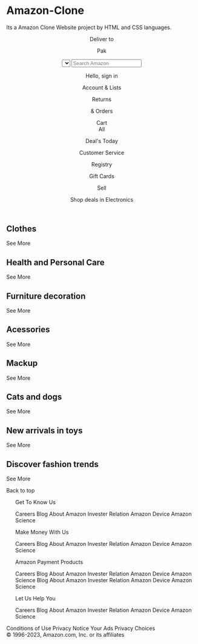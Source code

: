 # Amazon-Clone
Its a Amazon Clone Website project by HTML and CSS  languages.
<!DOCTYPE html>
<html lang="en">
<head>
    <meta charset="UTF-8">
    <meta http-equiv="X-UA-Compatible" content="IE=edge">
    <meta name="viewport" content="width=device-width, initial-scale=1.0">
    <title>Amazon Clone</title>
    <link rel="stylesheet" href="https://cdnjs.cloudflare.com/ajax/libs/font-awesome/6.4.0/css/all.min.css" integrity="sha512-iecdLmaskl7CVkqkXNQ/ZH/XLlvWZOJyj7Yy7tcenmpD1ypASozpmT/E0iPtmFIB46ZmdtAc9eNBvH0H/ZpiBw==" crossorigin="anonymous" referrerpolicy="no-referrer" />
    <link rel="stylesheet" href="Astyle.css">
</head>
<body>
    <header>
        <div class="navbar">
            <div class="nav-logo border">
                <div class="logo"></div>
            </div>
            <div class="nav-address border">
                <p class="add-first">Deliver to
                </p>
                <div class="add-icon">
                    <i class="fa-solid fa-location-dot"></i>
                    <p class="add-sec">Pak</p>
                </div>
            </div>
            <div class="nav-search">
                <select class="search-select"><p>
                    All
                </p>></select>
                <input placeholder="Search Amazon" class="search-input">
                <div class="search-icon">
                    <i class="fa-solid fa-magnifying-glass"></i>
                </div>
            </div>
            <div class="nav-signin border">
                <p>
                    <span>Hello, sign in</span>
                </p>
                <p class="nav-second">Account & Lists</p>
            </div>
            <div class="nav-returns border">
                <p>
                    <span>Returns</span>
                </p>
                <p class="nav-second">& Orders</p>
            </div>
            <div class="nav-cart border">
                <i class="fa-solid fa-cart-arrow-down"></i>
                Cart
            </div>
        </div>
        <div class="panel">
            <div class="nav-all">
                <i class="fa-solid fa-bars"></i>
                All
            </div>
            <div class="panel-ops">
                <p class="border">Deal's Today</p>
                <p class="border">Customer Service</p>
                <p class="border">Registry</p>
                <p class="border">Gift Cards</p>
                <p class="border">Sell</p>
            </div>
            <div class="panel-deals border">
                Shop deals in Electronics
            </div>
        </div>
    </header>
    <div class="hero-section">
        <div class="hero-msg"></div>
    </div>
    <div class="shop-sec">
        <div class="box1 box">
            <div class="box-content">
                <h2>Clothes</h2>
                <div class="box-img " style="background-image: url(box1_image.jpg);"></div>
                <p>See More</p>
            </div>
        </div>
        <div class="box2 box">
            <div class="box-content">
                <h2>Health and Personal Care</h2>
                <div class="box-img " style="background-image: url(box2_image.jpg);"></div>
                <p>See More</p>
            </div>
        </div>
        <div class="box3 box">
            <div class="box-content">
                <h2>Furniture decoration</h2>
                <div class="box-img " style="background-image: url(box3_image.jpg);"></div>
                <p>See More</p>
            </div>
        </div>
        <div class="box4 box">
            <div class="box-content">
                <h2>Acessories</h2>
                <div class="box-img " style="background-image: url(box4_image.jpg);"></div>
                <p>See More</p>
            </div>
        </div>
        <div class="box5 box">
            <div class="box-content">
                <h2>Mackup</h2>
                <div class="box-img " style="background-image: url(box5_image.jpg);"></div>
                <p>See More</p>
            </div>
        </div>
        <div class="box6 box">
            <div class="box-content">
                <h2>Cats and dogs</h2>
                <div class="box-img " style="background-image: url(box6_image.jpg);"></div>
                <p>See More</p>
            </div>
        </div>
        <div class="box7 box">
            <div class="box-content">
                <h2>New arrivals in toys</h2>
                <div class="box-img " style="background-image: url(box7_image.jpg);"></div>
                <p>See More</p>
            </div>
        </div>
        <div class="box8 box">
            <div class="box-content">
                <h2>Discover fashion trends</h2>
                <div class="box-img " style="background-image: url(box1_image.jpg);"></div>
                <p>See More</p>
            </div>
        </div>
    </div>
    <footer>
        <div class="foot-panel1">
            <a>Back to top</a>
        </div>
        <div class="foot-panel2"> <ul>
                <p>Get To Know Us</p>
                <a>Careers</a>
                <a>Blog</a>
                <a>About Amazon</a>
                <a>Invester Relation</a>
                <a>Amazon Device</a>
                <a>Amazon Science</a>
            </ul>
            <ul>
                <p>Make Money With Us</p>
                <a>Careers</a>
                <a>Blog</a>
                <a>About Amazon</a>
                <a>Invester Relation</a>
                <a>Amazon Device</a>
                <a>Amazon Science</a>
            </ul>
            <ul>
                <p>Amazon Payment Products</p>
                <a>Careers</a>
                <a>Blog</a>
                <a>About Amazon</a>
                <a>Invester Relation</a>
                <a>Amazon Device</a>
                <a>Amazon Science</a>
                <a>Blog</a>
                <a>About Amazon</a>
                <a>Invester Relation</a>
                <a>Amazon Device</a>
                <a>Amazon Science</a>
            </ul>
            <ul>
                <p>Let Us Help You</p>
                <a>Careers</a>
                <a>Blog</a>
                <a>About Amazon</a>
                <a>Invester Relation</a>
                <a>Amazon Device</a>
                <a>Amazon Science</a>
            </ul>
        </div>
        <div class="foot-panel3">
            <div class="logo"></div>
        </div>
        <div class="foot-panel4">
            <div class="pages">
                <a>Conditions of Use</a>
                <a>Privacy Notice</a>
                <a>Your Ads Privacy Choices</a>
            </div>
            <div class="copyright">
                © 1996-2023, Amazon.com, Inc. or its affiliates
            </div>
        </div>
    </footer>
</body>
</html>
